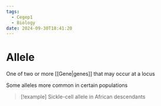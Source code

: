 ```yaml
---
tags:
  - Cegep1
  - Biology
date: 2024-09-30T18:41:20
---
```


# Allele

One of two or more [[Gene|genes]] that may occur at a locus

Some alleles more common in certain populations

> [!example] Sickle-cell allele in African descendants